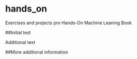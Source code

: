 # hands_on
Exercises and projects pro Hands-On Machine Leaning Book

##Initial test

Additional text


##More additional information